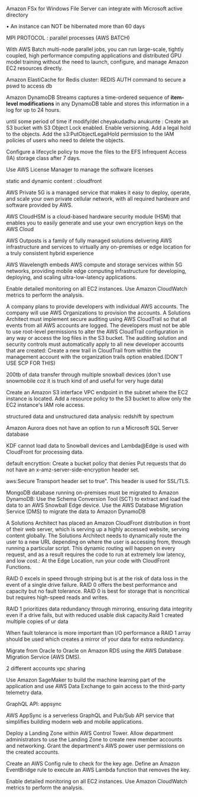Amazon FSx for Windows File Server can integrate with Microsoft active directory

• An instance can NOT be hibernated more than 60 days

MPI PROTOCOL : parallel processes (AWS BATCH)

With AWS Batch multi-node parallel jobs, you can run large-scale, tightly coupled, high performance computing applications and distributed GPU model training without the need to launch, configure, and manage Amazon EC2 resources directly.

Amazon ElastiCache for Redis cluster: REDIS AUTH command to secure a pswd to access db

Amazon DynamoDB Streams captures a time-ordered sequence of **item-level modifications** in any DynamoDB table and stores this information in a log for up to 24 hours. 

until some period of time if modify/del cheyakudadhu anukunte : Create an S3 bucket with S3 Object Lock enabled. Enable versioning. Add a legal hold to the objects. Add the s3:PutObjectLegalHold permission to the IAM policies of users who need to delete the objects.

Configure a lifecycle policy to move the files to the EFS Infrequent Access (IA) storage class after 7 days.

Use AWS License Manager to manage the software licenses

static and dynamic content : cloudfront

AWS Private 5G is a managed service that makes it easy to deploy, operate, and scale your own private cellular network, with all required hardware and software provided by AWS.

AWS CloudHSM is a cloud-based hardware security module (HSM) that enables you to easily generate and use your own encryption keys on the AWS Cloud

AWS Outposts is a family of fully managed solutions delivering AWS infrastructure and services to virtually any on-premises or edge location for a truly consistent hybrid experience

AWS Wavelength embeds AWS compute and storage services within 5G networks, providing mobile edge computing infrastructure for developing, deploying, and scaling ultra-low-latency applications.

Enable detailed monitoring on all EC2 instances. Use Amazon CloudWatch metrics to perform the analysis.

A company plans to provide developers with individual AWS accounts. The company will use AWS Organizations to provision the accounts. A Solutions Architect must implement secure auditing using AWS CloudTrail so that all events from all AWS accounts are logged. The developers must not be able to use root-level permissions to alter the AWS CloudTrail configuration in any way or access the log files in the S3 bucket. The auditing solution and security controls must automatically apply to all new developer accounts that are created: 
Create a new trail in CloudTrail from within the management account with the organization trails option enabled.(DON'T USE SCP FOR THIS)

200tb of data transfer through multiple snowball devices (don't use snowmobile coz it is truch kind of and useful for very huge data)

Create an Amazon S3 interface VPC endpoint in the subnet where the EC2 instance is located. Add a resource policy to the S3 bucket to allow only the EC2 instance's IAM role access.

 structured data and unstructured data analysis: redshift by spectrum

 Amazon Aurora does not have an option to run a Microsoft SQL Server database

 KDF cannot load data to Snowball devices and Lambda@Edge is used with CloudFront for processing data.

 default encryttion: Create a bucket policy that denies Put requests that do not have an x-amz-server-side-encryption header set.

 aws:Secure Transport header set to true". This header is used for SSL/TLS.

 MongoDB database running on-premises must be migrated to Amazon DynamoDB: Use the Schema Conversion Tool (SCT) to extract and load the data to an AWS Snowball Edge device. Use the AWS Database Migration Service (DMS) to migrate the data to Amazon DynamoDB

 A Solutions Architect has placed an Amazon CloudFront distribution in front of their web server, which is serving up a highly accessed website, serving content globally. The Solutions Architect needs to dynamically route the user to a new URL depending on where the user is accessing from, through running a particular script. This dynamic routing will happen on every request, and as a result requires the code to run at extremely low latency, and low cost.: At the Edge Location, run your code with CloudFront Functions.

 RAID 0 excels in speed through striping but is at the risk of data loss in the event of a single drive failure. RAID 0 offers the best performance and capacity but no fault tolerance. RAID 0 is best for storage that is noncritical but requires high-speed reads and writes.

 RAID 1 prioritizes data redundancy through mirroring, ensuring data integrity even if a drive fails, but with reduced usable disk capacity.Raid 1 created multiple copies of ur data

 When fault tolerance is more important than I/O performance a RAID 1 array should be used which creates a mirror of your data for extra redundancy.

 Migrate from Oracle to Oracle on Amazon RDS using the AWS Database Migration Service (AWS DMS).

 2 different accounts vpc sharing

 Use Amazon SageMaker to build the machine learning part of the application and use AWS Data Exchange to gain access to the third-party telemetry data.

 GraphQL API: appsync

 AWS AppSync is a serverless GraphQL and Pub/Sub API service that simplifies building modern web and mobile applications.

 Deploy a Landing Zone within AWS Control Tower. Allow department administrators to use the Landing Zone to create new member accounts and networking. Grant the department's AWS power user permissions on the created accounts.

Create an AWS Config rule to check for the key age. Define an Amazon EventBridge rule to execute an AWS Lambda function that removes the key.

Enable detailed monitoring on all EC2 instances. Use Amazon CloudWatch metrics to perform the analysis.

